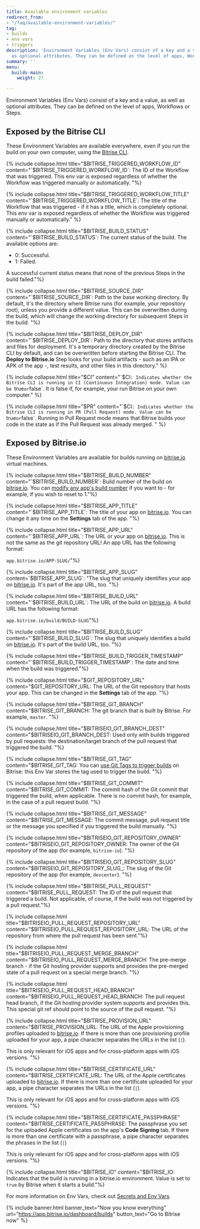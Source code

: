 ```yaml
---
title: Available environment variables
redirect_from:
- "/faq/available-environment-variables/"
tag:
- builds
- env vars
- triggers
description: 'Environment Variables (Env Vars) consist of a key and a value, as well
  as optional attributes. They can be defined on the level of apps, Workflows or Steps. '
summary: ''
menu:
  builds-main:
    weight: 27

---
```

Environment Variables (Env Vars) consist of a key and a value, as well as optional attributes. They can be defined on the level of apps, Workflows or Steps.

## Exposed by the Bitrise CLI

These Environment Variables are available everywhere, even if you run the build on your own computer, using the [Bitrise CLI](https://www.bitrise.io/cli).

{% include collapse.html title="$BITRISE_TRIGGERED_WORKFLOW_ID" content="`$BITRISE_TRIGGERED_WORKFLOW_ID`: The ID of the Workflow that was triggered. This env var is exposed regardless of whether the Workflow was triggered manually or automatically. "%}

{% include collapse.html title="$BITRISE_TRIGGERED_WORKFLOW_TITLE" content="`$BITRISE_TRIGGERED_WORKFLOW_TITLE`: The title of the Workflow that was triggered - if it has a title, which is completely optional. This env var is exposed regardless of whether the Workflow was triggered manually or automatically." %}

{% include collapse.html title="$BITRISE_BUILD_STATUS" content="`$BITRISE_BUILD_STATUS`: The current status of the build. The available options are:

* 0: Successful.
* 1: Failed.

A successful current status means that none of the previous Steps in the build failed."%}

{% include collapse.html title="$BITRISE_SOURCE_DIR" content="`$BITRISE_SOURCE_DIR`: Path to the base working directory. By default, it's the directory where Bitrise runs
(for example, your repository root), unless you provide a different value. This can be overwritten during the build, which will change the working directory for subsequent Steps in the build. "%}

{% include collapse.html title="$BITRISE_DEPLOY_DIR" content="`$BITRISE_DEPLOY_DIR`: Path to the directory that stores artifacts and files for deployment.
It's a temporary directory created by the Bitrise CLI by default, and can be overwritten before starting the Bitrise CLI. The **Deploy to Bitrise.io** Step looks for your build artifacts - such as an IPA or APK of the app -, test results, and other files in this directory." %}

{% include collapse.html title="$CI" content="`$CI`: Indicates whether the Bitrise CLI is running in CI (Continuous Integration) mode. Value can be `true` or `false`. It is false if, for example, your run Bitrise on your own computer." %}

{% include collapse.html title="$PR" content="`$CI`: Indicates whether the Bitrise CLI is running in PR (Pull Request) mode. Value can be `true` or `false`. Running in Pull Request mode means that Bitrise builds your code in the state as if the Pull Request was already merged. " %}

## Exposed by Bitrise.io

These Environment Variables are available for builds running on [bitrise.io](https://www.bitrise.io) virtual machines.

{% include collapse.html title="$BITRISE_BUILD_NUMBER" content="`$BITRISE_BUILD_NUMBER`: Build number of the build on [bitrise.io](https://www.bitrise.io). You can [modify any app's build number](/builds/build-numbering-and-app-versioning/#change-the-build-number-of-your-build) if you want to - for example, if you wish to reset to 1."%}

{% include collapse.html title="$BITRISE_APP_TITLE" content="`$BITRISE_APP_TITLE`: The title of your app on [bitrise.io](https://www.bitrise.io). You can change it any time on the **Settings** tab of the app. "%}

{% include collapse.html title="$BITRISE_APP_URL" content="`$BITRISE_APP_URL`: The URL or your app on [bitrise.io](https://www.bitrise.io). This is not the same as the git repository URL! An app URL has the following format:

`app.bitrise.io/APP-SLUG/`"%}

{% include collapse.html title="$BITRISE_APP_SLUG" content=`$BITRISE_APP_SLUG`: "The slug that uniquely identifies your app on [bitrise.io](https://www.bitrise.io). It's part of the app URL, too. "%}

{% include collapse.html title="$BITRISE_BUILD_URL" content="`$BITRISE_BUILD_URL`: The URL of the build on [bitrise.io](https://www.bitrise.io). A build URL has the following format:

`app.bitrise.io/build/BUILD-SLUG`"%}

{% include collapse.html title="$BITRISE_BUILD_SLUG" content="`$BITRISE_BUILD_SLUG`: The slug that uniquely identifies a build on [bitrise.io](https://www.bitrise.io). It's part of the build URL, too. "%}

{% include collapse.html title="$BITRISE_BUILD_TRIGGER_TIMESTAMP" content="`$BITRISE_BUILD_TRIGGER_TIMESTAMP`: The date and time when the build was triggered."%}

{% include collapse.html title="$GIT_REPOSITORY_URL" content="$GIT_REPOSITORY_URL: The URL of the Git repository that hosts your app. This can be changed in the **Settings** tab of the app. "%}

{% include collapse.html title="$BITRISE_GIT_BRANCH" content="$BITRISE_GIT_BRANCH: The git branch that is built by Bitrise. For example, `master`. "%}

{% include collapse.html title="$BITRISEIO_GIT_BRANCH_DEST" content="$BITRISEIO_GIT_BRANCH_DEST: Used only with builds triggered by pull requests: the destination/target branch of the pull request that triggered the build. "%}

{% include collapse.html title="$BITRISE_GIT_TAG" content="$BITRISE_GIT_TAG: You can [use Git Tags to trigger builds](/builds/triggering-builds/trigger-git-tags/) on Bitrise: this Env Var stores the tag used to trigger the build. "%}

{% include collapse.html title="$BITRISE_GIT_COMMIT" content="$BITRISE_GIT_COMMIT: The commit hash of the Git commit that triggered the build, when applicable. There is no commit hash, for example, in the case of a pull request build. "%}

{% include collapse.html title="$BITRISE_GIT_MESSAGE" content="$BITRISE_GIT_MESSAGE: The commit message, pull request title or the message you specified if you triggered the build manually. "%}

{% include collapse.html title="$BITRISEIO_GIT_REPOSITORY_OWNER" content="$BITRISEIO_GIT_REPOSITORY_OWNER: The owner of the Git repository of the app (for example, `bitrise-io`). "%}

{% include collapse.html title="$BITRISEIO_GIT_REPOSITORY_SLUG" content="$BITRISEIO_GIT_REPOSITORY_SLUG_: The slug of the Git repository of the app (for example, `devcenter`). "%}

{% include collapse.html title="$BITRISE_PULL_REQUEST" content="$BITRISE_PULL_REQUEST: The ID of the pull request that triggered a build. Not applicable, of course, if the build was not triggered by a pull request."%}

{% include collapse.html title="$BITRISEIO_PULL_REQUEST_REPOSITORY_URL" content="$BITRISEIO_PULL_REQUEST_REPOSITORY_URL: The URL of the repository from where the pull request has been sent."%}

{% include collapse.html title="$BITRISEIO_PULL_REQUEST_MERGE_BRANCH" content="$BITRISEIO_PULL_REQUEST_MERGE_BRANCH: The pre-merge branch - if the Git hosting provider supports and provides the pre-merged state of a pull request on a special merge branch. "%}

{% include collapse.html title="$BITRISEIO_PULL_REQUEST_HEAD_BRANCH" content="$BITRISEIO_PULL_REQUEST_HEAD_BRANCH: The pull request head branch, if the Git hosting provider system supports and provides this. This special git ref should point to the source of the pull request. "%}

{% include collapse.html title="$BITRISE_PROVISION_URL" content="$BITRISE_PROVISION_URL: The URL of the Apple provisioning profiles uploaded to [bitrise.io](https://www.bitrise.io). If there is more than one provisioning profile uploaded for your app, a pipe character separates the URLs in the list (`|`).

This is only relevant for iOS apps and for cross-platform apps with iOS versions. "%}

{% include collapse.html title="$BITRISE_CERTIFICATE_URL" content="$BITRISE_CERTIFICATE_URL: The URL of the Apple certificates uploaded to [bitrise.io](https://www.bitrise.io). If there is more than one certificate uploaded for your app, a pipe character separates the URLs in the list (`|`).

This is only relevant for iOS apps and for cross-platform apps with iOS versions. "%}

{% include collapse.html title="$BITRISE_CERTIFICATE_PASSPHRASE" content="$BITRISE_CERTIFICATE_PASSPHRASE: The passphrase you set for the uploaded Apple certificates on the app's **Code Signing** tab. If there is more than one certificate with a passphrase, a pipe character separates the phrases in the list (`|`)

This is only relevant for iOS apps and for cross-platform apps with iOS versions. "%}

{% include collapse.html title="$BITRISE_IO" content="$BITRISE_IO: Indicates that the build is running in a bitrise.io environment. Value is set to `true` by Bitrise when it starts a build."%}

For more information on Env Vars, check out [Secrets and Env Vars](/builds/env-vars-secret-env-vars/).

{% include banner.html banner_text="Now you know everything" url="https://app.bitrise.io/dashboard/builds" button_text="Go to Bitrise now" %}